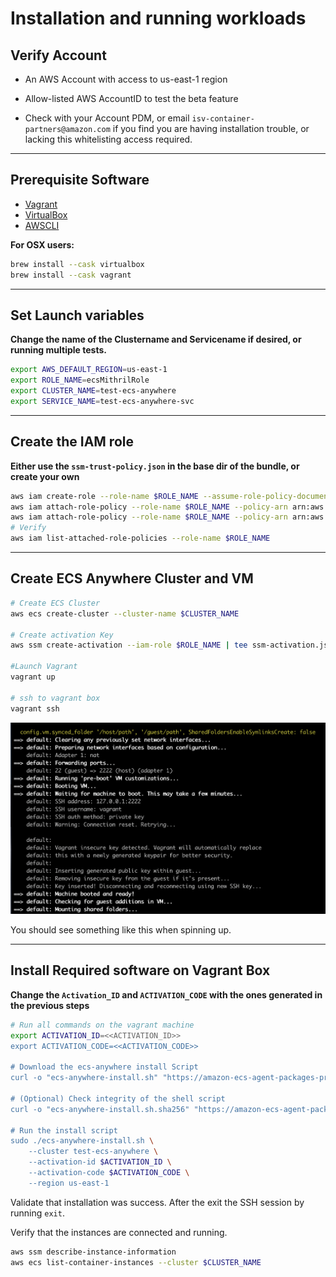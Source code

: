 # Installation and running workloads

## Verify Account

- An AWS Account with access to us-east-1 region

- Allow-listed AWS AccountID to test the beta feature

- Check with your Account PDM, or email `isv-container-partners@amazon.com` if you find you are having installation trouble, or lacking this whitelisting access required.

----

## Prerequisite Software

- [Vagrant](https://www.vagrantup.com/downloads)
- [VirtualBox](https://www.virtualbox.org/wiki/Downloads)
- [AWSCLI](https://docs.aws.amazon.com/cli/latest/userguide/install-cliv2.html)

**For OSX users:**

```bash
brew install --cask virtualbox
brew install --cask vagrant
```

----

## Set Launch variables

**Change the name of the Clustername and Servicename if desired, or running multiple tests.**

```bash
export AWS_DEFAULT_REGION=us-east-1
export ROLE_NAME=ecsMithrilRole
export CLUSTER_NAME=test-ecs-anywhere
export SERVICE_NAME=test-ecs-anywhere-svc
```

----

## Create the IAM role

**Either use the `ssm-trust-policy.json` in the base dir of the bundle, or create your own**

```bash
aws iam create-role --role-name $ROLE_NAME --assume-role-policy-document file://ssm-trust-policy.json
aws iam attach-role-policy --role-name $ROLE_NAME --policy-arn arn:aws:iam::aws:policy/AmazonSSMManagedInstanceCore
aws iam attach-role-policy --role-name $ROLE_NAME --policy-arn arn:aws:iam::aws:policy/service-role/AmazonEC2ContainerServiceforEC2Role
# Verify
aws iam list-attached-role-policies --role-name $ROLE_NAME
```

----

## Create ECS Anywhere Cluster and VM

```bash
# Create ECS Cluster
aws ecs create-cluster --cluster-name $CLUSTER_NAME

# Create activation Key
aws ssm create-activation --iam-role $ROLE_NAME | tee ssm-activation.json

#Launch Vagrant 
vagrant up

# ssh to vagrant box
vagrant ssh
```

![Vagrant up](pics/vagrant_up.png)

You should see something like this when spinning up.

---

## Install Required software on Vagrant Box

**Change the `Activation_ID` and `ACTIVATION_CODE` with the ones generated in the previous steps**

```bash
# Run all commands on the vagrant machine
export ACTIVATION_ID=<<ACTIVATION_ID>>
export ACTIVATION_CODE=<<ACTIVATION_CODE>>

# Download the ecs-anywhere install Script 
curl -o "ecs-anywhere-install.sh" "https://amazon-ecs-agent-packages-preview.s3.us-east-1.amazonaws.com/ecs-anywhere-install.sh" && sudo chmod +x ecs-anywhere-install.sh

# (Optional) Check integrity of the shell script
curl -o "ecs-anywhere-install.sh.sha256" "https://amazon-ecs-agent-packages-preview.s3.us-east-1.amazonaws.com/ecs-anywhere-install.sh.sha256" && sha256sum -c ecs-anywhere-install.sh.sha256

# Run the install script
sudo ./ecs-anywhere-install.sh \
    --cluster test-ecs-anywhere \
    --activation-id $ACTIVATION_ID \
    --activation-code $ACTIVATION_CODE \
    --region us-east-1 
```

Validate that installation was success. After the exit the SSH session by running `exit`.

Verify that the instances are connected and running.

```bash
aws ssm describe-instance-information
aws ecs list-container-instances --cluster $CLUSTER_NAME
```

